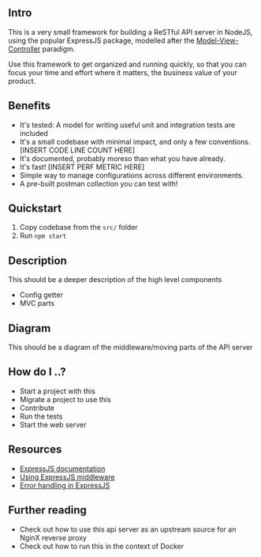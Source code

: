 ## Intro

This is a very small framework for building a ReSTful API server in NodeJS, using the popular ExpressJS package, modelled after the [Model-View-Controller](https://en.wikipedia.org/wiki/Model–view–controller) paradigm.

Use this framework to get organized and running quickly, so that you can focus your time and effort where it matters, the business value of your product.

## Benefits

- It's tested: A model for writing useful unit and integration tests are included
- It's a small codebase with minimal impact, and only a few conventions. [INSERT CODE LINE COUNT HERE]
- It's documented, probably moreso than what you have already.
- It's fast! [INSERT PERF METRIC HERE]
- Simple way to manage configurations across different environments.
- A pre-built postman collection you can test with!

## Quickstart

1. Copy codebase from the `src/` folder
2. Run `npm start`

## Description

This should be a deeper description of the high level components
- Config getter
- MVC parts

## Diagram

This should be a diagram of the middleware/moving parts of the API server

## How do I ..?

- Start a project with this
- Migrate a project to use this
- Contribute
- Run the tests
- Start the web server

## Resources

- [ExpressJS documentation](https://expressjs.com/)
- [Using ExpressJS middleware](https://expressjs.com/en/guide/using-middleware.html)
- [Error handling in ExpressJS](https://expressjs.com/en/guide/error-handling.html)

## Further reading

- Check out how to use this api server as an upstream source for an NginX reverse proxy
- Check out how to run this in the context of Docker